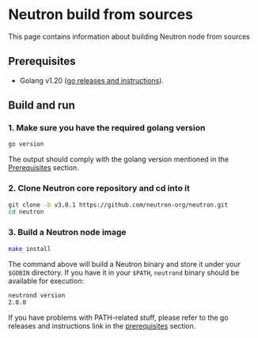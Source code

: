 # Neutron build from sources

This page contains information about building Neutron node from sources

## Prerequisites

- Golang v1.20 ([go releases and instructions](https://go.dev/dl/)).

## Build and run

### 1. Make sure you have the required golang version

```sh
go version
```

The output should comply with the golang version mentioned in the [Prerequisites](#prerequisites) section.

### 2. Clone Neutron core repository and cd into it

```sh
git clone -b v3.0.1 https://github.com/neutron-org/neutron.git
cd neutron
```

### 3. Build a Neutron node image

```sh
make install
```

The command above will build a Neutron binary and store it under your `$GOBIN` directory. If you have it in your `$PATH`, `neutrond` binary should be available for execution:

```sh
neutrond version
2.0.0
```

If you have problems with PATH-related stuff, please refer to the go releases and instructions link in the [prerequisites](#prerequisites) section.
